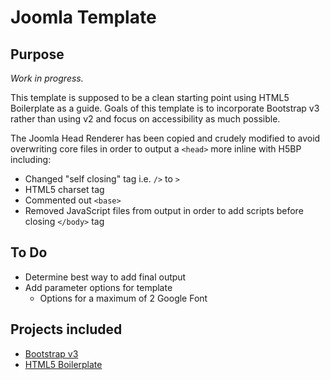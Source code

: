 # Joomla Template
## Purpose
*Work in progress.* 

This template is supposed to be a clean starting point using HTML5 Boilerplate as a guide. Goals of this template is to incorporate Bootstrap v3 rather than using v2 and focus on accessibility as much possible.

The Joomla Head Renderer has been copied and crudely modified to avoid overwriting core files in order to output a `<head>` more inline with H5BP including:
* Changed "self closing" tag i.e. `/>` to `>`
* HTML5 charset tag
* Commented out `<base>`
* Removed JavaScript files from output in order to add scripts before closing `</body>` tag

## To Do
* Determine best way to add final output
* Add parameter options for template
    * Options for a maximum of 2 Google Font

## Projects included
* [Bootstrap v3](http://getbootstrap.com/)
* [HTML5 Boilerplate](https://html5boilerplate.com/)
